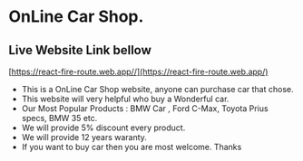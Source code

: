 # OnLine Car Shop.
## Live Website Link bellow 
[https://react-fire-route.web.app//](https://react-fire-route.web.app/)

* This is a OnLine Car Shop website, anyone can purchase car that chose.
* This website will very helpful who buy a Wonderful car.
* Our Most Popular Products : BMW Car , Ford C-Max, Toyota Prius specs, BMW 35 etc.
* We will provide 5% discount every product.
* We will provide 12 years waranty.
* If you want to buy car then you are most welcome. Thanks
